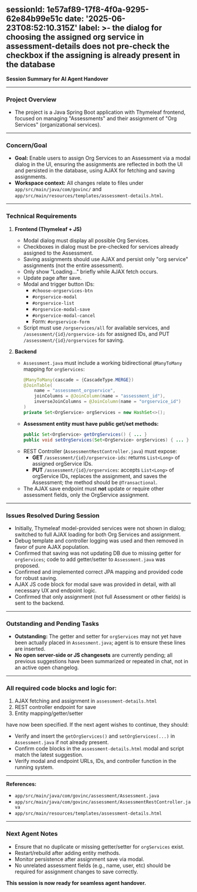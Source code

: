 sessionId: 1e57af89-17f8-4f0a-9295-62e84b99e51c
date: '2025-06-23T08:52:10.315Z'
label: >-
  the dialog for choosing the assigned org service in assessment-details does
  not pre-check the checkbox if the assigning is already present in the database
---
**Session Summary for AI Agent Handover**

---

### Project Overview

- The project is a Java Spring Boot application with Thymeleaf frontend, focused on managing "Assessments" and their assignment of "Org Services" (organizational services).

---

### Concern/Goal

- **Goal:** Enable users to assign Org Services to an Assessment via a modal dialog in the UI, ensuring the assignments are reflected in both the UI and persisted in the database, using AJAX for fetching and saving assignments.
- **Workspace context:** All changes relate to files under `app/src/main/java/com/govinc/` and `app/src/main/resources/templates/assessment-details.html`.

---

### Technical Requirements

1. **Frontend (Thymeleaf + JS)**
    - Modal dialog must display all possible Org Services.
    - Checkboxes in dialog must be pre-checked for services already assigned to the Assessment.
    - Saving assignments should use AJAX and persist only "org service" assignments (not the entire assessment).
    - Only show "Loading..." briefly while AJAX fetch occurs.
    - Update page after save.
    - Modal and trigger button IDs:
        - `#choose-orgservices-btn`
        - `#orgservice-modal`
        - `#orgservice-list`
        - `#orgservice-modal-save`
        - `#orgservice-modal-cancel`
        - Form: `#orgservice-form`
    - Script must use `/orgservices/all` for available services, and `/assessment/{id}/orgservice-ids` for assigned IDs, and PUT `/assessment/{id}/orgservices` for saving.

2. **Backend**
    - `Assessment.java` must include a working bidirectional `@ManyToMany` mapping for `orgServices`:
      ```java
      @ManyToMany(cascade = {CascadeType.MERGE})
      @JoinTable(
          name = "assessment_orgservice",
          joinColumns = @JoinColumn(name = "assessment_id"),
          inverseJoinColumns = @JoinColumn(name = "orgservice_id")
      )
      private Set<OrgService> orgServices = new HashSet<>();
      ```
    - **Assessment entity must have public get/set methods:**
      ```java
      public Set<OrgService> getOrgServices() { ... }
      public void setOrgServices(Set<OrgService> orgServices) { ... }
      ```
    - REST Controller (`AssessmentRestController.java`) must expose:
        - **GET** `/assessment/{id}/orgservice-ids`: returns `List<Long>` of assigned orgService IDs.
        - **PUT** `/assessment/{id}/orgservices`: accepts `List<Long>` of orgService IDs, replaces the assignment, and saves the Assessment; the method should be `@Transactional`.
    - The AJAX save endpoint must **not** update or require other assessment fields, only the OrgService assignment.

---

### Issues Resolved During Session

- Initially, Thymeleaf model-provided services were not shown in dialog; switched to full AJAX loading for both Org Services and assignment.
- Debug template and controller logging was used and then removed in favor of pure AJAX population.
- Confirmed that saving was not updating DB due to missing getter for `orgServices`; code to add getter/setter to `Assessment.java` was proposed.
- Confirmed and implemented correct JPA mapping and provided code for robust saving.
- AJAX JS code block for modal save was provided in detail, with all necessary UX and endpoint logic.
- Confirmed that only assignment (not full Assessment or other fields) is sent to the backend.

---

### Outstanding and Pending Tasks

- **Outstanding:** The getter and setter for `orgServices` may not yet have been actually placed in `Assessment.java`; agent is to ensure these lines are inserted.
- **No open server-side or JS changesets** are currently pending; all previous suggestions have been summarized or repeated in chat, not in an active open changelog.

---

### All required code blocks and logic for:

1. AJAX fetching and assignment in `assessment-details.html`
2. REST controller endpoint for save
3. Entity mapping/getter/setter

have now been specified. If the next agent wishes to continue, they should:

- Verify and insert the `getOrgServices()` and `setOrgServices(...)` in `Assessment.java` if not already present.
- Confirm code blocks in the `assessment-details.html` modal and script match the latest suggestion.
- Verify modal and endpoint URLs, IDs, and controller function in the running system.

---

**References:**
- `app/src/main/java/com/govinc/assessment/Assessment.java`
- `app/src/main/java/com/govinc/assessment/AssessmentRestController.java`
- `app/src/main/resources/templates/assessment-details.html`

---

### Next Agent Notes

- Ensure that no duplicate or missing getter/setter for `orgServices` exist.
- Restart/rebuild after adding entity methods.
- Monitor persistence after assignment save via modal.
- No unrelated assessment fields (e.g., name, user, etc) should be required for assignment changes to save correctly.

**This session is now ready for seamless agent handover.**